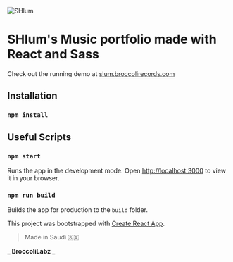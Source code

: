 ![SHlum](https://slum.broccolirecords.com/images/demon.gif)

# SHlum's Music portfolio made with React and Sass

Check out the running demo at [slum.broccolirecords.com](https://slum.broccolirecords.com)

## Installation

### `npm install`

## Useful Scripts

### `npm start`

Runs the app in the development mode.
Open [http://localhost:3000](http://localhost:3000) to view it in your browser.

### `npm run build`

Builds the app for production to the `build` folder.

This project was bootstrapped with [Create React App](https://github.com/facebook/create-react-app).

> Made in Saudi 🇸🇦

**_ BroccoliLabz _**
